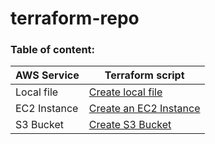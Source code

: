 # terraform-repo

### Table of content:

| AWS Service    | Terraform script |
| -------- | ------- |
| Local file | <a href="https://github.com/Vaibhav871/terraform-repo/blob/main/file1.tf">Create local file</a>     |
| EC2 Instance | <a href="https://github.com/Vaibhav871/terraform-repo/blob/main/aws-ec2.tf">Create an EC2 Instance</a>     |
| S3 Bucket | <a href="https://github.com/Vaibhav871/terraform-repo/blob/main/aws-S3.tf">Create S3 Bucket</a>     |
